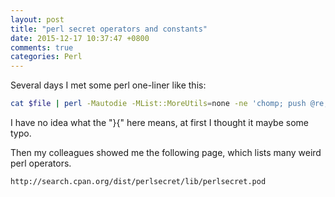 ```yaml
---
layout: post
title: "perl secret operators and constants"
date: 2015-12-17 10:37:47 +0800
comments: true
categories: Perl
---
```

Several days I met some perl one-liner like this:

```sh
cat $file | perl -Mautodie -MList::MoreUtils=none -ne 'chomp; push @re, $_ }{ open $fh, $ENV{CF}; @s = <$fh>; foreach $s (@s) { print $s if none { $s =~ qr/$_/ } @re };'
```

I have no idea what the "}{" here means, at first I thought it maybe some typo.

Then my colleagues showed me the following page, which lists many weird perl operators.

```html
http://search.cpan.org/dist/perlsecret/lib/perlsecret.pod
```